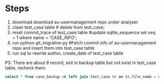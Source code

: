 # Steps

1. download download au-usermanagement repo under analyser
2. clean test_case table # delete from test_case;
3. reset commit_trace of test_case table #update sqlite_sequence set seq = 1 where name = 'CASE_INFO';
4. run python git_migration.py #Fetch commit info of au-usermanagement repo and insert them into test_case table
5. run sql to rewrite author, create_date of test_case table


PS: There are about 8 record, exit in backup table but not exist in test_case table, recheck them.
```sql
select * from case_backup cb left join test_case tc on tc.file_name = cb.file_name where tc.author is null;
```
